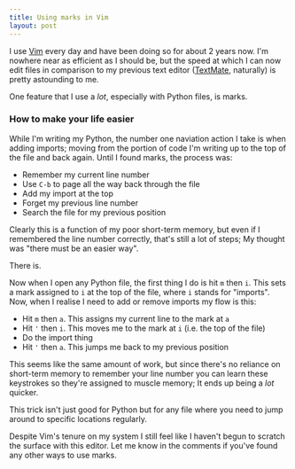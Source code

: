 ```yaml
---
title: Using marks in Vim
layout: post
---
```


I use [Vim](http://www.vim.org/) every day and have been doing so for about 2
years now.  I'm nowhere near as efficient as I should be, but the speed at which
I can now edit files in comparison to my previous text editor
([TextMate](http://macromates.com/), naturally) is pretty astounding to me.

One feature that I use a *lot*, especially with Python files, is marks.

### How to make your life easier

While I'm writing my Python, the number one naviation action I take is when
adding imports; moving from the portion of code I'm writing up to the top of the
file and back again.  Until I found marks, the process was:

* Remember my current line number
* Use `C-b` to page all the way back through the file
* Add my import at the top
* Forget my previous line number
* Search the file for my previous position

Clearly this is a function of my poor short-term memory, but even if I
remembered the line number correctly, that's still a lot of steps; My thought
was "there must be an easier way".

There is.

Now when I open any Python file, the first thing I do is hit `m` then `i`. This
sets a mark assigned to `i` at the top of the file, where `i` stands for
"imports".  Now, when I realise I need to add or remove imports my flow is this:

* Hit `m` then `a`. This assigns my current line to the mark at `a`
* Hit `'` then `i`. This moves me to the mark at `i` (i.e. the top of the file)
* Do the import thing
* Hit `'` then `a`. This jumps me back to my previous position

This seems like the same amount of work, but since there's no reliance on
short-term memory to remember your line number you can learn these keystrokes
so they're assigned to muscle memory; It ends up being a *lot* quicker.

This trick isn't just good for Python but for any file where you need to jump
around to specific locations regularly.

Despite Vim's tenure on my system I still feel like I haven't begun to scratch
the surface with this editor. Let me know in the comments if you've found any
other ways to use marks.
